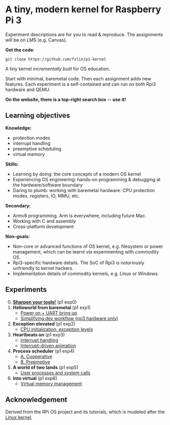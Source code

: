# A tiny, modern kernel for Raspberry Pi 3 

Experiment descriptions are for you to read & reproduce. The assignments will be on LMS (e.g. Canvas). 

**Get the code**: 

```
git clone https://github.com/fxlin/p1-kernel
```

A tiny kernel *incrementally built* for OS education. 

Start with minimal, baremetal code. Then each assignment adds new features. Each experiment is a self-contained and can run on both Rpi3 hardware and QEMU. 

**On the website, there is a top-right search box -- use it!**

## Learning objectives

**Knowledge:** 

* protection modes
* interrupt handling
* preemptive scheduling
* virtual memory 

**Skills:** 

* Learning by doing: the core concepts of a modern OS kernel
* Experiencing OS engineering: hands-on programming & debugging at the hardware/software boundary
* Daring to plumb: working with baremetal hardware: CPU protection modes, registers, IO, MMU, etc.

**Secondary:**
* Armv8 programming. Arm is everywhere, including future Mac. 
* Working with C and assembly 
* Cross-platform development 

**Non-goals:**

* Non-core or advanced functions of OS kernel, e.g. filesystem or power management, which can be learnt via experimenting with commodity OS. 
* Rpi3-specific hardware details. The SoC of Rpi3 is notoriously unfriendly to kernel hackers. 
* Implementation details of commodity kernels, e.g. Linux or Windows.  

<!---- to complete --->

## Experiments
0. **[Sharpen your tools!](exp0/rpi-os.md)** (p1 exp0) 
1. **Helloworld from baremetal** (p1 exp1) 
      * [Power on + UART bring up](exp1/rpi-os.md)
      * [Simplifying dev workflow (rpi3 hardware only)](exp1/workflow.md)
2. **Exception elevated** (p1 exp2) 
      * [CPU initialization, exception levels](exp2/rpi-os.md)
3. **Heartbeats on** (p1 exp3) 
      * [Interrupt handling](exp3/rpi-os.md)
      * [Interrupt-driven animation](exp3/fb.md)
4. **Process scheduler** (p1 exp4) 
      * [A. Cooperative](exp4a/rpi-os.md) 
      * [B. Preemptive](exp4b/rpi-os.md) 
5. **A world of two lands** (p1 exp5) 
      * [User processes and system calls](exp5/rpi-os.md) 
6. **Into virtual** (p1 exp6) 
      * [Virtual memory management](exp6/rpi-os.md) 

## Acknowledgement
Derived from the RPi OS project and its tutorials, which is modeled after the [Linux kernel](https://github.com/torvalds/linux). 
